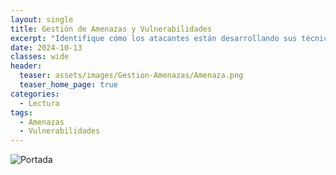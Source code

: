 ```yaml
---
layout: single
title: Gestión de Amenazas y Vulnerabilidades
excerpt: "Identifique cómo los atacantes están desarrollando sus técnicas para utilizarlas en su estrategia defensiva."
date: 2024-10-13
classes: wide
header:
  teaser: assets/images/Gestion-Amenazas/Amenaza.png
  teaser_home_page: true
categories:
  - Lectura
tags:
  - Amenazas
  - Vulnerabilidades
---
```


![Portada](https://tryhackme.4kiing.net/assets/images/Gestion-Amenazas/Portada.jpg)


